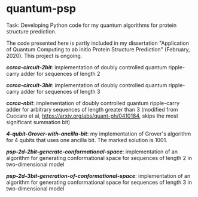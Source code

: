 # quantum-psp
Task: Developing Python code for my quantum algorithms for protein structure prediction. 

The code presented here is partly included in my dissertation "Application of Quantum Computing to ab initio Protein Structure Prediction" (February, 2020). This project is ongoing. 

**_ccrca-circuit-2bit_**: implementation of doubly controlled quantum ripple-carry adder for sequences of length 2

**_ccrca-circuit-3bit_**: implementation of doubly controlled quantum ripple-carry adder for sequences of length 3

**_ccrca-nbit_**: implementation of doubly controlled quantum ripple-carry adder for arbitrary sequences of length greater than 3 (modified from Cuccaro et al, https://arxiv.org/abs/quant-ph/0410184, skips the most significant summation bit)

**_4-qubit-Grover-with-ancilla-bit_**: my implementation of Grover's algorithm for 4 qubits that uses one ancilla bit. The marked solution is 1001. 

**_psp-2d-2bit-generate-conformational-space_**: implementation of an algorithm for generating conformational space for sequences of length 2 in two-dimensional model

**_psp-2d-3bit-generation-of-conformational-space_**: implementation of an algorithm for generating conformational space for sequences of length 3 in two-dimensional model
